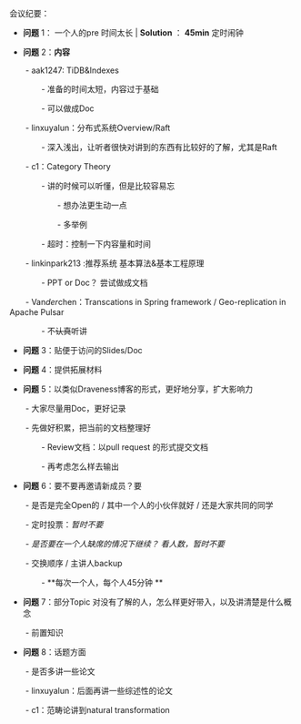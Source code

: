会议纪要：

- **问题** 1： 一个人的pre 时间太长 | **Solution** ： **45min**  定时闹钟

- **问题** 2：**内容** 

&ensp;&ensp;&ensp;&ensp;- aak1247: TiDB&Indexes

&ensp;&ensp;&ensp;&ensp;&ensp;&ensp;&ensp;&ensp;- 准备的时间太短，内容过于基础

&ensp;&ensp;&ensp;&ensp;&ensp;&ensp;&ensp;&ensp;- 可以做成Doc

&ensp;&ensp;&ensp;&ensp;- linxuyalun：分布式系统Overview/Raft

&ensp;&ensp;&ensp;&ensp;&ensp;&ensp;&ensp;&ensp;- 深入浅出，让听者很快对讲到的东西有比较好的了解，尤其是Raft

&ensp;&ensp;&ensp;&ensp;- c1：Category Theory 

&ensp;&ensp;&ensp;&ensp;&ensp;&ensp;&ensp;&ensp;- 讲的时候可以听懂，但是比较容易忘

&ensp;&ensp;&ensp;&ensp;&ensp;&ensp;&ensp;&ensp;&ensp;&ensp;&ensp;&ensp;- 想办法更生动一点

&ensp;&ensp;&ensp;&ensp;&ensp;&ensp;&ensp;&ensp;&ensp;&ensp;&ensp;&ensp;- 多举例

&ensp;&ensp;&ensp;&ensp;&ensp;&ensp;&ensp;&ensp;- 超时：控制一下内容量和时间

&ensp;&ensp;&ensp;&ensp;- linkinpark213 :推荐系统 基本算法&基本工程原理

&ensp;&ensp;&ensp;&ensp;&ensp;&ensp;&ensp;&ensp;- PPT or Doc？ 尝试做成文档

&ensp;&ensp;&ensp;&ensp;- Van*der*chen：Transcations in Spring framework / Geo-replication in Apache Pulsar

&ensp;&ensp;&ensp;&ensp;&ensp;&ensp;&ensp;&ensp;- 不~~认真~~听讲

- **问题** 3：贴便于访问的Slides/Doc

- **问题** 4：提供拓展材料

- **问题** 5：以类似Draveness博客的形式，更好地分享，扩大影响力

&ensp;&ensp;&ensp;&ensp;- 大家尽量用Doc，更好记录

&ensp;&ensp;&ensp;&ensp;- 先做好积累，把当前的文档整理好

&ensp;&ensp;&ensp;&ensp;&ensp;&ensp;&ensp;&ensp;- Review文档：以pull request 的形式提交文档

&ensp;&ensp;&ensp;&ensp;&ensp;&ensp;&ensp;&ensp;- 再考虑怎么样去输出

- **问题** 6：要不要再邀请新成员？要

&ensp;&ensp;&ensp;&ensp;- 是否是完全Open的 / 其中一个人的小伙伴就好 / 还是大家共同的同学

&ensp;&ensp;&ensp;&ensp;- 定时投票：*暂时不要* 

&ensp;&ensp;&ensp;&ensp;- *是否要在一个人缺席的情况下继续？ 看人数，暂时不要* 

&ensp;&ensp;&ensp;&ensp;- 交换顺序 / 主讲人backup

&ensp;&ensp;&ensp;&ensp;&ensp;&ensp;&ensp;&ensp;- **每次一个人，每个人45分钟 ** 

- **问题** 7：部分Topic 对没有了解的人，怎么样更好带入，以及讲清楚是什么概念

&ensp;&ensp;&ensp;&ensp;- 前置知识

- **问题** 8：话题方面

&ensp;&ensp;&ensp;&ensp;- 是否多讲一些论文

&ensp;&ensp;&ensp;&ensp;- linxuyalun：后面再讲一些综述性的论文

&ensp;&ensp;&ensp;&ensp;- c1：范畴论讲到natural transformation


